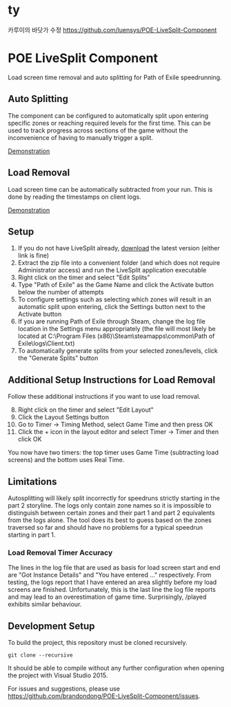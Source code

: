 # ty
카루이의 바닷가 수정
https://github.com/luensys/POE-LiveSplit-Component

# POE LiveSplit Component
Load screen time removal and auto splitting for Path of Exile speedrunning.

## Auto Splitting
The component can be configured to automatically split upon entering specific zones or reaching required levels for the first time. This can be used to track progress across sections of the game without the inconvenience of having to manually trigger a split.

[Demonstration](https://i.imgur.com/EN9RCRy.gif)

## Load Removal
Load screen time can be automatically subtracted from your run. This is done by reading the timestamps on client logs.

[Demonstration](https://i.imgur.com/kEhAmBg.gif)

## Setup
1. If you do not have LiveSplit already, [download](http://livesplit.org/downloads/) the latest version (either link is fine)
2. Extract the zip file into a convenient folder (and which does not require Administrator access) and run the LiveSplit application executable
3. Right click on the timer and select "Edit Splits"
4. Type "Path of Exile" as the Game Name and click the Activate button below the number of attempts
5. To configure settings such as selecting which zones will result in an automatic split upon entering, click the Settings button next to the Activate button
6. If you are running Path of Exile through Steam, change the log file location in the Settings menu appropriately (the file will most likely be located at C:\Program Files (x86)\Steam\steamapps\common\Path of Exile\logs\Client.txt)
7. To automatically generate splits from your selected zones/levels, click the "Generate Splits" button

## Additional Setup Instructions for Load Removal
Follow these additional instructions if you want to use load removal.

8. Right click on the timer and select "Edit Layout"
9. Click the Layout Settings button
10. Go to Timer -> Timing Method, select Game Time and then press OK
11. Click the + icon in the layout editor and select Timer -> Timer and then click OK

You now have two timers: the top timer uses Game Time (subtracting load screens) and the bottom uses Real Time.

## Limitations
Autosplitting will likely split incorrectly for speedruns strictly starting in the part 2 storyline. The logs only contain zone names so it is impossible to distinguish between certain zones and their part 1 and part 2 equivalents from the logs alone. The tool does its best to guess based on the zones traversed so far and should have no problems for a typical speedrun starting in part 1.

### Load Removal Timer Accuracy
The lines in the log file that are used as basis for load screen start and end are "Got Instance Details" and "You have entered ..." respectively. From testing, the logs report that I have entered an area slightly before my load screens are finished. Unfortunately, this is the last line the log file reports and may lead to an overestimation of game time. Surprisingly, /played exhibits similar behaviour.

## Development Setup
To build the project, this repository must be cloned recursively.

`git clone --recursive`

It should be able to compile without any further configuration when opening the project with Visual Studio 2015.

For issues and suggestions, please use https://github.com/brandondong/POE-LiveSplit-Component/issues.
